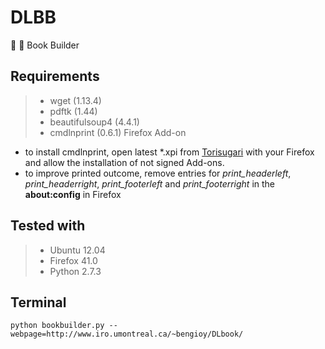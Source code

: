 DLBB
====
:book: :hammer: Book Builder

Requirements
------------
>* wget (1.13.4)
>* pdftk (1.44)
>* beautifulsoup4 (4.4.1)
>* cmdlnprint (0.6.1) Firefox Add-on

- to install cmdlnprint, open latest *.xpi from [Torisugari](https://github.com/Torisugari/cmdlnprint) with your Firefox and allow the installation of not signed Add-ons.
- to improve printed outcome, remove entries for *print_headerleft*, *print_headerright*, *print_footerleft* and *print_footerright* in the **about:config** in Firefox

Tested with
------------
>* Ubuntu 12.04
>* Firefox 41.0
>* Python 2.7.3

Terminal
----------------------

```
python bookbuilder.py --webpage=http://www.iro.umontreal.ca/~bengioy/DLbook/
```
